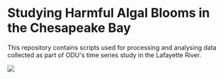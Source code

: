# Studying Harmful Algal Blooms in the Chesapeake Bay
This repository contains scripts used for processing and analysing data collected as part of ODU's time series study in the Lafayette River. 

![](figures/NYCC_map_chl_06082020_small.png)
